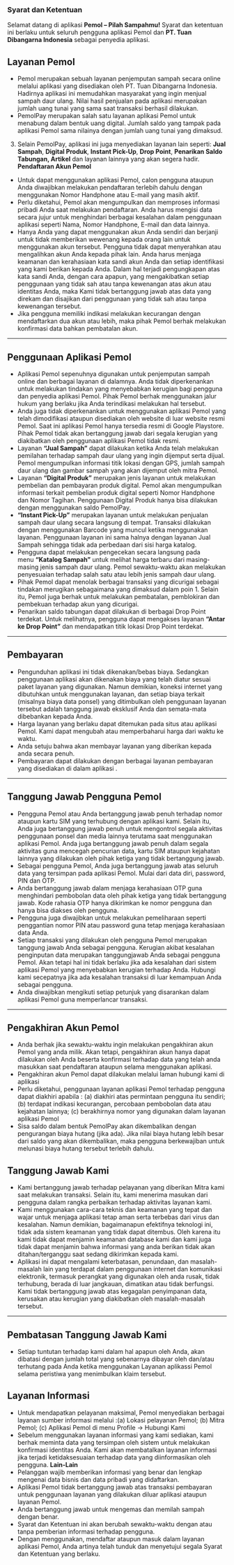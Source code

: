 ### Syarat dan Ketentuan

Selamat datang di aplikasi **Pemol – Pilah Sampahmu!** Syarat dan ketentuan ini berlaku untuk seluruh pengguna aplikasi Pemol dan **PT. Tuan Dibangarna Indonesia** sebagai penyedia aplikasi.

## Layanan Pemol

- Pemol merupakan sebuah layanan penjemputan sampah secara online melalui aplikasi yang disediakan oleh PT. Tuan Dibangarna Indonesia. Hadirnya aplikasi ini memudahkan masyarakat yang ingin menjual sampah daur ulang. Nilai hasil penjualan pada aplikasi merupakan jumlah uang tunai yang sama saat transaksi berhasil dilakukan.
- PemolPay merupakan salah satu layanan aplikasi Pemol untuk menabung dalam bentuk uang digital. Jumlah saldo yang tampak pada aplikasi Pemol sama nilainya dengan jumlah uang tunai yang dimaksud.

3. Selain PemolPay, aplikasi ini juga menyediakan layanan lain seperti: **Jual Sampah**, **Digital Produk**, **Instant Pick-Up**, **Drop Point**, **Penarikan Saldo Tabungan, Artikel** dan layanan lainnya yang akan segera hadir.
   **Pendaftaran Akun Pemol**

- Untuk dapat menggunakan aplikasi Pemol, calon pengguna ataupun Anda diwajibkan melakukan pendaftaran terlebih dahulu dengan menggunakan Nomor Handphone atau E-mail yang masih aktif.
- Perlu diketahui, Pemol akan mengumpulkan dan memproses informasi pribadi Anda saat melakukan pendaftaran. Anda harus mengisi data secara jujur untuk menghindari berbagai kesalahan dalam penggunaan aplikasi seperti Nama, Nomor Handphone, E-mail dan data lainnya.
- Hanya Anda yang dapat menggunakan akun Anda sendiri dan berjanji untuk tidak memberikan wewenang kepada orang lain untuk menggunakan akun tersebut. Pengguna tidak dapat menyerahkan atau mengalihkan akun Anda kepada pihak lain. Anda harus menjaga keamanan dan kerahasiaan kata sandi akun Anda dan setiap identifikasi yang kami berikan kepada Anda. Dalam hal terjadi pengungkapan atas kata sandi Anda, dengan cara apapun, yang mengakibatkan setiap penggunaan yang tidak sah atau tanpa kewenangan atas akun atau identitas Anda, maka Kami tidak bertanggung jawab atas data yang direkam dan disajikan dari penggunaan yang tidak sah atau tanpa kewenangan tersebut.
- Jika pengguna memiliki indikasi melakukan kecurangan dengan mendaftarkan dua akun atau lebih, maka pihak Pemol berhak melakukan konfirmasi data bahkan pembatalan akun.

---

## **Penggunaan Aplikasi Pemol**

- Aplikasi Pemol sepenuhnya digunakan untuk penjemputan sampah online dan berbagai layanan di dalamnya. Anda tidak diperkenankan untuk melakukan tindakan yang menyebabkan kerugian bagi pengguna dan penyedia aplikasi Pemol. Pihak Pemol berhak menggunakan jalur hukum yang berlaku jika Anda terindikasi melakukan hal tersebut.
- Anda juga tidak diperkenankan untuk menggunakan aplikasi Pemol yang telah dimodifikasi ataupun disediakan oleh website di luar website resmi Pemol. Saat ini aplikasi Pemol hanya tersedia resmi di Google Playstore. Pihak Pemol tidak akan bertanggung jawab dari segala kerugian yang diakibatkan oleh penggunaan aplikasi Pemol tidak resmi.
- Layanan **“Jual Sampah”** dapat dilakukan ketika Anda telah melakukan pemilahan terhadap sampah daur ulang yang ingin dijemput serta dijual. Pemol mengumpulkan informasi titik lokasi dengan GPS, jumlah sampah daur ulang dan gambar sampah yang akan dijemput oleh mitra Pemol.
- Layanan **“Digital Produk”** merupakan jenis layanan untuk melakukan pembelian dan pembayaran produk digital. Pemol akan mengumpulkan informasi terkait pembelian produk digital seperti Nomor Handphone dan Nomor Tagihan. Penggunaan Digital Produk hanya bisa dilakukan dengan menggunakan saldo PemolPay.
- **“Instant Pick-Up”** merupakan layanan untuk melakukan penjualan sampah daur ulang secara langsung di tempat. Transaksi dilakukan dengan menggunakan Barcode yang muncul ketika menggunakan layanan. Penggunaan layanan ini sama halnya dengan layanan Jual Sampah sehingga tidak ada perbedaan dari sisi harga katalog.
- Pengguna dapat melakukan pengecekan secara langsung pada menu **“Katalog Sampah”** untuk melihat harga terbaru dari masing-masing jenis sampah daur ulang. Pemol sewaktu-waktu akan melakukan penyesuaian terhadap salah satu atau lebih jenis sampah daur ulang.
- Pihak Pemol dapat menolak berbagai transaksi yang dicurigai sebagai tindakan merugikan sebagaimana yang dimaksud dalam poin 1. Selain itu, Pemol juga berhak untuk melakukan pembatalan, pemblokiran dan pembekuan terhadap akun yang dicurigai.
- Penarikan saldo tabungan dapat dilakukan di berbagai Drop Point terdekat. Untuk melihatnya, pengguna dapat mengakses layanan **“Antar ke Drop Point”** dan mendapatkan titik lokasi Drop Point terdekat.

---

## **Pembayaran**

- Pengunduhan aplikasi ini tidak dikenakan/bebas biaya. Sedangkan penggunaan aplikasi akan dikenakan biaya yang telah diatur sesuai paket layanan yang digunakan. Namun demikian, koneksi internet yang dibutuhkan untuk menggunakan layanan, dan setiap biaya terkait (misalnya biaya data ponsel) yang ditimbulkan oleh penggunaan layanan tersebut adalah tanggung jawab eksklusif Anda dan semata-mata dibebankan kepada Anda.
- Harga layanan yang berlaku dapat ditemukan pada situs atau aplikasi Pemol. Kami dapat mengubah atau memperbaharui harga dari waktu ke waktu.
- Anda setuju bahwa akan membayar layanan yang diberikan kepada anda secara penuh.
- Pembayaran dapat dilakukan dengan berbagai layanan pembayaran yang disediakan di dalam aplikasi .

---

## **Tanggung Jawab Pengguna Pemol**

- Pengguna Pemol atau Anda bertanggung jawab penuh terhadap nomor ataupun kartu SIM yang terhubung dengan aplikasi kami. Selain itu, Anda juga bertanggung jawab penuh untuk mengontrol segala aktivitas penggunaan ponsel dan media lainnya terutama saat menggunakan aplikasi Pemol. Anda juga bertanggung jawab penuh dalam segala aktivitas guna mencegah pencurian data, kartu SIM ataupun kejahatan lainnya yang dilakukan oleh pihak ketiga yang tidak bertanggung jawab.
- Sebagai pengguna Pemol, Anda juga bertanggung jawab atas seluruh data yang tersimpan pada aplikasi Pemol. Mulai dari data diri, password, PIN dan OTP.
- Anda bertanggung jawab dalam menjaga kerahasiaan OTP guna menghindari pembobolan data oleh pihak ketiga yang tidak bertanggung jawab. Kode rahasia OTP hanya dikirimkan ke nomor pengguna dan hanya bisa diakses oleh pengguna.
- Pengguna juga diwajibkan untuk melakukan pemeliharaan seperti penggantian nomor PIN atau password guna tetap menjaga kerahasiaan data Anda.
- Setiap transaksi yang dilakukan oleh pengguna Pemol merupakan tanggung jawab Anda sebagai pengguna. Kerugian akibat kesalahan penginputan data merupakan tanggungjawab Anda sebagai pengguna Pemol. Akan tetapi hal ini tidak berlaku jika ada kesalahan dari sistem aplikasi Pemol yang menyebabkan kerugian terhadap Anda. Hubungi kami secepatnya jika ada kesalahan transaksi di luar kemampuan Anda sebagai pengguna.
- Anda diwajibkan mengikuti setiap petunjuk yang disarankan dalam aplikasi Pemol guna memperlancar transaksi.

---

## **Pengakhiran Akun Pemol**

- Anda berhak jika sewaktu-waktu ingin melakukan pengakhiran akun Pemol yang anda milik. Akan tetapi, pengakhiran akun hanya dapat dilakukan oleh Anda beserta konfirmasi terhadap data yang telah anda masukkan saat pendaftaran ataupun selama menggunakan aplikasi.
- Pengakhiran akun Pemol dapat dilakukan melalui laman hubungi kami di aplikasi
- Perlu diketahui, penggunaan layanan aplikasi Pemol terhadap pengguna dapat diakhiri apabila : (a) diakhiri atas permintaan pengguna itu sendiri; (b) terdapat indikasi kecurangan, percobaan pembobolan data atau kejahatan lainnya; (c) berakhirnya nomor yang digunakan dalam layanan aplikasi Pemol
- Sisa saldo dalam bentuk PemolPay akan dikembalikan dengan pengurangan biaya hutang (jika ada). Jika nilai biaya hutang lebih besar dari saldo yang akan dikembalikan, maka pengguna berkewajiban untuk melunasi biaya hutang tersebut terlebih dahulu.

## **Tanggung Jawab Kami**

- Kami bertanggung jawab terhadap pelayanan yang diberikan Mitra kami saat melakukan transaksi. Selain itu, kami menerima masukan dari pengguna dalam rangka perbaikan terhadap aktivitas layanan kami.
- Kami menggunakan cara-cara teknis dan keamanan yang tepat dan wajar untuk menjaga aplikasi tetap aman serta terbebas dari virus dan kesalahan. Namun demikian, bagaimanapun efektifnya teknologi ini, tidak ada sistem keamanan yang tidak dapat ditembus. Oleh karena itu kami tidak dapat menjamin keamanan database kami dan kami juga tidak dapat menjamin bahwa informasi yang anda berikan tidak akan ditahan/terganggu saat sedang dikirimkan kepada kami.
- Aplikasi ini dapat mengalami keterbatasan, penundaan, dan masalah-masalah lain yang terdapat dalam penggunaan internet dan komunikasi elektronik, termasuk perangkat yang digunakan oleh anda rusak, tidak terhubung, berada di luar jangkauan, dimatikan atau tidak berfungsi. Kami tidak bertanggung jawab atas kegagalan penyimpanan data, kerusakan atau kerugian yang diakibatkan oleh masalah-masalah tersebut.

---

## **Pembatasan Tanggung Jawab Kami**

- Setiap tuntutan terhadap kami dalam hal apapun oleh Anda, akan dibatasi dengan jumlah total yang sebenarnya dibayar oleh dan/atau terhutang pada Anda ketika menggunakan Layanan aplikassi Pemol selama peristiwa yang menimbulkan klaim tersebut.

## **Layanan Informasi**

- Untuk mendapatkan pelayanan maksimal, Pemol menyediakan berbagai layanan sumber informasi melalui :(a) Lokasi pelayanan Pemol; (b) Mitra Pemol; (c) Aplikasi Pemol di menu Profile → Hubungi Kami
- Sebelum menggunakan layanan informasi yang kami sediakan, kami berhak meminta data yang tersimpan oleh sistem untuk melakukan konfirmasi identitas Anda. Kami akan membatalkan layanan informasi jika terjadi ketidaksesuaian terhadap data yang diinformasikan oleh pengguna.
  **Lain-Lain**
- Pelanggan wajib memberikan informasi yang benar dan lengkap mengenai data bisnis dan data pribadi yang didaftarkan.
- Aplikasi Pemol tidak bertanggung jawab atas transaksi pembayaran untuk penggunaan layanan yang dilakukan diluar aplikasi ataupun layanan Pemol.
- Anda bertanggung jawab untuk mengemas dan memilah sampah dengan benar.
- Syarat dan Ketentuan ini akan berubah sewaktu-waktu dengan atau tanpa pemberian informasi terhadap pengguna.
- Dengan menggunakan, mendaftar ataupun masuk dalam layanan aplikasi Pemol, Anda artinya telah tunduk dan menyetujui segala Syarat dan Ketentuan yang berlaku.
